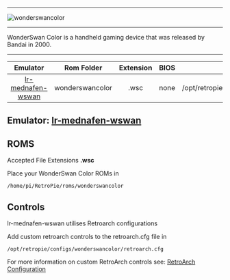 ***
![wonderswancolor](https://cloud.githubusercontent.com/assets/10035308/12214039/17943b4c-b643-11e5-9bb7-82320217d7a9.png)
***

WonderSwan Color is a handheld gaming device that was released by Bandai in 2000. 
***

| Emulator | Rom Folder | Extension | BIOS |  Controller Config |
| :---: | :---: | :---: | :---: | :---: |
| [lr-mednafen-wswan](https://github.com/libretro/beetle-wswan-libretro.git) | wonderswancolor  | .wsc | none | /opt/retropie/configs/wonderswancolor/retroarch.cfg |

## Emulator: [lr-mednafen-wswan](https://github.com/libretro/beetle-wswan-libretro.git)

## ROMS

Accepted File Extensions **.wsc**

Place your WonderSwan Color ROMs in
```
/home/pi/RetroPie/roms/wonderswancolor
```

## Controls

lr-mednafen-wswan utilises Retroarch configurations

Add custom retroarch controls to the retroarch.cfg file in
```shell
/opt/retropie/configs/wonderswancolor/retroarch.cfg
```
For more information on custom RetroArch controls see: [RetroArch Configuration](https://github.com/petrockblog/RetroPie-Setup/wiki/RetroArch-Configuration)